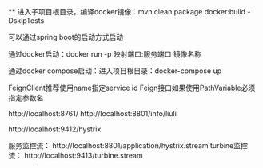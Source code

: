 ** 
进入子项目根目录，编译docker镜像：mvn clean package docker:build -DskipTests

可以通过spring boot的启动方式启动

通过docker启动：docker run -p 映射端口:服务端口 镜像名称

通过docker compose启动：进入项目根目录：docker-compose up

FeignClient推荐使用name指定service id
Feign接口如果使用PathVariable必须指定参数名

http://localhost:8761/
http://localhost:8801/info/liuli

http://localhost:9412/hystrix

服务监控流： http://localhost:8801/application/hystrix.stream
turbine监控流： http://localhost:9413/turbine.stream
